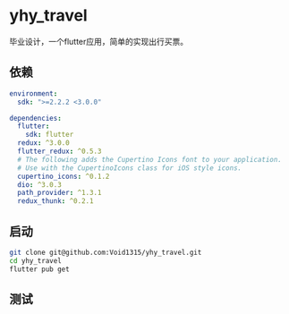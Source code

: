 # yhy_travel
毕业设计，一个flutter应用，简单的实现出行买票。
## 依赖
```yaml
environment:
  sdk: ">=2.2.2 <3.0.0"

dependencies:
  flutter:
    sdk: flutter
  redux: ^3.0.0
  flutter_redux: ^0.5.3
  # The following adds the Cupertino Icons font to your application.
  # Use with the CupertinoIcons class for iOS style icons.
  cupertino_icons: ^0.1.2
  dio: ^3.0.3
  path_provider: ^1.3.1
  redux_thunk: ^0.2.1
```
## 启动
```bash
git clone git@github.com:Void1315/yhy_travel.git
cd yhy_travel
flutter pub get
```
## 测试